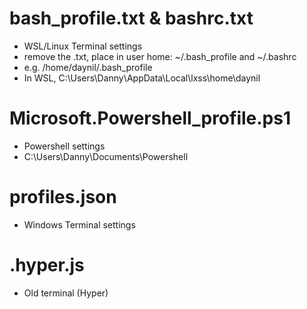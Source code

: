 # bash_profile.txt & bashrc.txt
* WSL/Linux Terminal settings
* remove the .txt, place in user home: ~/.bash_profile and ~/.bashrc
* e.g. /home/daynil/.bash_profile
* In WSL, C:\Users\Danny\AppData\Local\lxss\home\daynil

# Microsoft.Powershell_profile.ps1
* Powershell settings
* C:\Users\Danny\Documents\Powershell

# profiles.json
* Windows Terminal settings

# .hyper.js
* Old terminal (Hyper)
